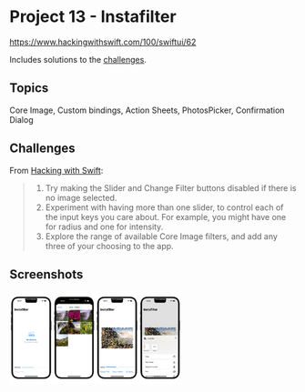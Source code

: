 # Project 13 - Instafilter

https://www.hackingwithswift.com/100/swiftui/62

Includes solutions to the [challenges](https://www.hackingwithswift.com/books/ios-swiftui/instafilter-wrap-up).

## Topics

Core Image, Custom bindings, Action Sheets, PhotosPicker, Confirmation Dialog

## Challenges

From [Hacking with Swift](https://www.hackingwithswift.com/books/ios-swiftui/instafilter-wrap-up):

>1. Try making the Slider and Change Filter buttons disabled if there is no image selected.
>2. Experiment with having more than one slider, to control each of the input keys you care about. For example, you might have one for radius and one for intensity.
>3. Explore the range of available Core Image filters, and add any three of your choosing to the app.

## Screenshots
<img src="https://github.com/bashubb/100-days-of-swiftUI/blob/main/17-Project13/Insta1.jpeg" width="15%"><img src="https://github.com/bashubb/100-days-of-swiftUI/blob/main/17-Project13/Insta2.jpeg" width="15%"><img src="https://github.com/bashubb/100-days-of-swiftUI/blob/main/17-Project13/Insta3.jpeg" width="15%"><img src="https://github.com/bashubb/100-days-of-swiftUI/blob/main/17-Project13/Insta4.jpeg" width="15%">
